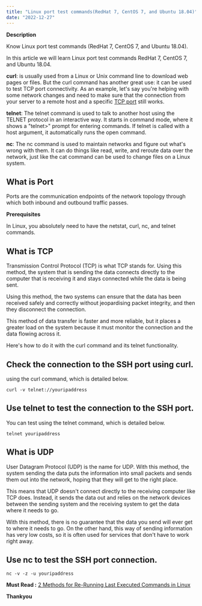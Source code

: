 ```yaml
---
title: "Linux port test commands(RedHat 7, CentOS 7, and Ubuntu 18.04)"
date: "2022-12-27"
---
```


**Description**

Know Linux port test commands (RedHat 7, CentOS 7, and Ubuntu 18.04).

In this article we will learn Linux port test commands RedHat 7, CentOS 7, and Ubuntu 18.04.

**curl**: is usually used from a Linux or Unix command line to download web pages or files. But the curl command has another great use: it can be used to test TCP port connectivity. As an example, let's say you're helping with some network changes and need to make sure that the connection from your server to a remote host and a specific [TCP port](https://www.cbtnuggets.com/blog/technology/networking/what-is-a-tcp-port-and-why-they-are-important) still works.

**telnet**: The telnet command is used to talk to another host using the TELNET protocol in an interactive way. It starts in command mode, where it shows a "telnet>" prompt for entering commands. If telnet is called with a host argument, it automatically runs the open command.

**nc**: The nc command is used to maintain networks and figure out what's wrong with them. It can do things like read, write, and reroute data over the network, just like the cat command can be used to change files on a Linux system.

## What is Port

Ports are the communication endpoints of the network topology through which both inbound and outbound traffic passes.

**Prerequisites**

In Linux, you absolutely need to have the netstat, curl, nc, and telnet commands.

## What is TCP 

Transmission Control Protocol (TCP) is what TCP stands for. Using this method, the system that is sending the data connects directly to the computer that is receiving it and stays connected while the data is being sent.

Using this method, the two systems can ensure that the data has been received safely and correctly without jeopardising packet integrity, and then they disconnect the connection.

This method of data transfer is faster and more reliable, but it places a greater load on the system because it must monitor the connection and the data flowing across it.

Here's how to do it with the curl command and its telnet functionality.

## Check the connection to the SSH port using curl.

using the curl command, which is detailed below.

```
curl -v telnet://youripaddress
```
## Use telnet to test the connection to the SSH port.

You can test using the telnet command, which is detailed below.

```
telnet youripaddress
```
## What is UDP 

User Datagram Protocol (UDP) is the name for UDP. With this method, the system sending the data puts the information into small packets and sends them out into the network, hoping that they will get to the right place.

This means that UDP doesn't connect directly to the receiving computer like TCP does. Instead, it sends the data out and relies on the network devices between the sending system and the receiving system to get the data where it needs to go.

With this method, there is no guarantee that the data you send will ever get to where it needs to go. On the other hand, this way of sending information has very low costs, so it is often used for services that don't have to work right away.

## Use nc to test the SSH port connection.

```
nc -v -z -u youripaddress
```
**Must Read :** [2 Methods for Re-Running Last Executed Commands in Linux](https://utho.com/docs/tutorial/2-methods-for-re-running-last-executed-commands-in-linux/)

**Thankyou**
